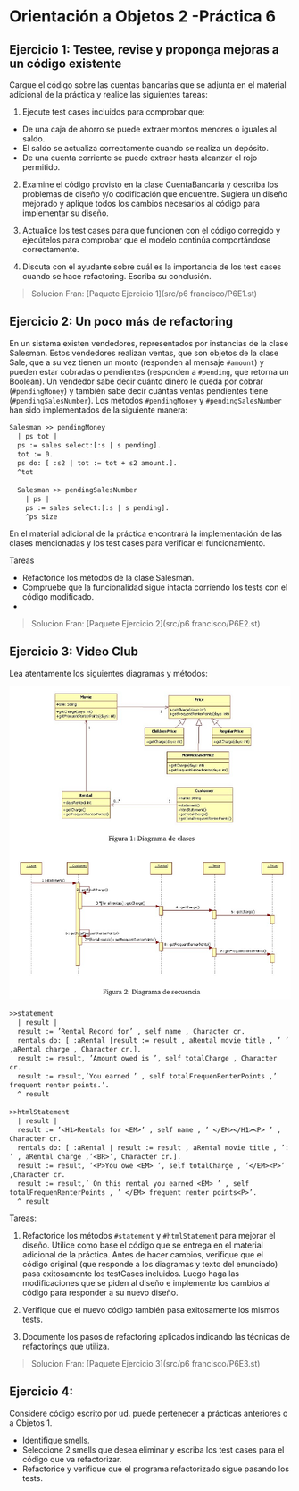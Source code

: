 Orientación a Objetos 2 -Práctica 6
====================================



Ejercicio 1: Testee, revise y proponga mejoras a un código existente
-------------------------------------

Cargue el código sobre las cuentas bancarias que se adjunta en el material adicional de la práctica y realice las
siguientes tareas:


1. Ejecute test cases incluidos para comprobar que:


  - De una caja de ahorro se puede extraer montos menores o iguales al saldo.
  - El saldo se actualiza correctamente cuando se realiza un depósito.
  - De una cuenta corriente se puede extraer hasta alcanzar el rojo permitido.
  

2. Examine el código provisto en la clase CuentaBancaria y describa los problemas de diseño y/o codificación
que encuentre. Sugiera un diseño mejorado y aplique todos los cambios necesarios al código para implementar
su diseño.


3. Actualice los test cases para que funcionen con el código corregido y ejecútelos para comprobar que el modelo
continúa comportándose correctamente.


4. Discuta con el ayudante sobre cuál es la importancia de los test cases cuando se hace refactoring. Escriba su
conclusión.


> Solucion Fran:
  [Paquete Ejercicio 1](src/p6 francisco/P6E1.st)



Ejercicio 2: Un poco más de refactoring
-------------------------------------


En un sistema existen vendedores, representados por instancias de la clase Salesman. Estos vendedores realizan ventas, que son objetos de la clase Sale, que a su vez tienen un monto (responden al mensaje `#amount`) y pueden estar cobradas o pendientes (responden a `#pending`, que retorna un Boolean). Un vendedor sabe decir cuánto dinero le queda por cobrar (`#pendingMoney`) y también sabe decir cuántas ventas pendientes tiene (`#pendingSalesNumber`).
Los métodos `#pendingMoney` y `#pendingSalesNumber` han sido implementados de la siguiente manera:


```
Salesman >> pendingMoney
  | ps tot |
  ps := sales select:[:s | s pending].
  tot := 0.
  ps do: [ :s2 | tot := tot + s2 amount.].
  ^tot
  
  Salesman >> pendingSalesNumber
    | ps |
    ps := sales select:[:s | s pending].
    ^ps size
```

En el material adicional de la práctica encontrará la implementación de las clases mencionadas y los test cases para verificar el funcionamiento.


Tareas

  - Refactorice los métodos de la clase Salesman.
  - Compruebe que la funcionalidad sigue intacta corriendo los tests con el código modificado.
  - 
  
> Solucion Fran:
  [Paquete Ejercicio 2](src/p6 francisco/P6E2.st)



Ejercicio 3: Video Club
-------------------------------------


Lea atentamente los siguientes diagramas y métodos:

![Video Club](img/p6/ejer3.png)

```
>>statement
  | result |
  result := ’Rental Record for’ , self name , Character cr.
  rentals do: [ :aRental |result := result , aRental movie title , ’ ’ ,aRental charge , Character cr.].
  result := result, ’Amount owed is ’, self totalCharge , Character cr.
  result := result,’You earned ’ , self totalFrequenRenterPoints ,’ frequent renter points.’.
  ^ result

>>htmlStatement
  | result |
  result := ’<H1>Rentals for <EM>’ , self name , ’ </EM></H1><P> ’ , Character cr.
  rentals do: [ :aRental | result := result , aRental movie title , ’: ’ , aRental charge ,’<BR>’, Character cr.].
  result := result, ’<P>You owe <EM> ’, self totalCharge , ’</EM><P>’ ,Character cr.
  result := result,’ On this rental you earned <EM> ’ , self totalFrequenRenterPoints , ’ </EM> frequent renter points<P>’.
  ^ result
```

Tareas:


1. Refactorice los métodos `#statement` y `#htmlStatemen`t para mejorar el diseño.
Utilice como base el código que se entrega en el material adicional de la práctica. Antes de hacer cambios,
verifique que el código original (que responde a los diagramas y texto del enunciado) pasa exitosamente los
testCases incluidos. Luego haga las modificaciones que se piden al diseño e implemente los cambios al código
para responder a su nuevo diseño.

2. Verifique que el nuevo código también pasa exitosamente los mismos tests.

3. Documente los pasos de refactoring aplicados indicando las técnicas de refactorings que utiliza.


> Solucion Fran:
  [Paquete Ejercicio 3](src/p6 francisco/P6E3.st)



Ejercicio 4:
-------------------------------------

Considere código escrito por ud. puede pertenecer a prácticas anteriores o a Objetos 1.

  - Identifique smells.
  - Seleccione 2 smells que desea eliminar y escriba los test cases para el código que va refactorizar.
  - Refactorice y verifique que el programa refactorizado sigue pasando los tests.




















